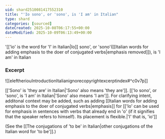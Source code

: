 ```yaml
---
uid: shard2510081417552310
title: "'Io sono', or 'sono', is 'I am' in Italian"
type: shard
categories: [sourced]
dateCreated: 2025-10-08T06:17:55+00:00
dateModified: 2025-10-09T06:13:49+00:00
---
```

'[['io' is the word for 'I' in Italian|Io]] sono', or 'sono'([[Italian words for adding emphasis to the doer of conjugated verbs|emphasis removed]]), is 'I am' in Italian

### Excerpt
![[eleftheriouIntroductionItalianignorecopyrightexcerptindex#^c0v7p]]

[['Sono' is 'they are' in Italian|'Sono' also means 'they are']]. [['Io sono', or 'sono', is 'I am' in Italian|'Sono' also means 'I am']]. For clarifying intent, additonal context may be added, such as adding [[Italian words for adding emphasis to the doer of conjugated verbs|emphasis]] for [['Io' can be used for emphasis in sentences with verbs that already end in 'o' (if it signifies that the speaker refers to himself). Its placement is flexible.|'I' that is, 'io']]

(See the [[The conjugations of 'to be' in Italian|other conjugations of the Italian word for 'to be']].)